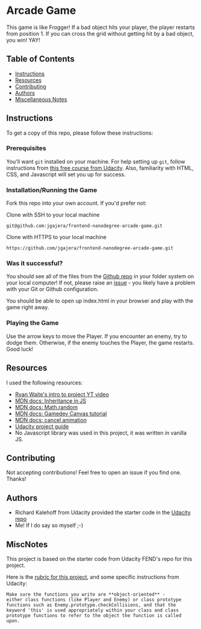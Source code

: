 # Arcade Game
This game is like Frogger! If a bad object hits your player, the player restarts from position 1. If you can cross the grid without getting hit by a bad object, you win! YAY!

## Table of Contents

* [Instructions](#instructions)
* [Resources](#resources)
* [Contributing](#contributing)
* [Authors](#authors)
* [Miscellaneous Notes](#miscnotes)

## Instructions
To get a copy of this repo, please follow these instructions:
### Prerequisites
You'll want `git` installed on your machine. For help setting up `git`, follow instructions from [this free course from Udacity](https://www.udacity.com/course/version-control-with-git--ud123). Also, familiarity with HTML, CSS, and Javascript will set you up for success.
### Installation/Running the Game
Fork this repo into your own account. If you'd prefer not:

Clone with SSH to your local machine
```
git@github.com:jgajera/frontend-nanodegree-arcade-game.git
```
Clone with HTTPS to your local machine
```
https://github.com/jgajera/frontend-nanodegree-arcade-game.git
```
### Was it successful?
You should see all of the files from the [Github repo](https://github.com/jgajera/frontend-nanodegree-arcade-game) in your folder system on your local computer! If not, please raise an [issue](https://github.com/jgajera/frontend-nanodegree-arcade-game/issues) - you likely have a problem with your Git or Github configuration.

You should be able to open up index.html in your browser and play with the game right away.
### Playing the Game
Use the arrow keys to move the Player. If you encounter an enemy, try to dodge them. Otherwise, if the enemy touches the Player, the game restarts. Good luck!
## Resources
I used the following resources:
- [Ryan Waite's intro to project YT video](https://www.youtube.com/watch?v=0ovAyu3ZvFQ)
- [MDN docs: Inheritance in JS](https://developer.mozilla.org/en-US/docs/Learn/JavaScript/Objects/Inheritance)
- [MDN docs: Math.random](https://developer.mozilla.org/en-US/docs/Web/JavaScript/Reference/Global_Objects/Math/random)
- [MDN docs: Gamedev Canvas tutorial](https://developer.mozilla.org/en-US/docs/Games/Tutorials/2D_Breakout_game_pure_JavaScript/Move_the_ball)
- [MDN docs: cancel animation](https://developer.mozilla.org/en-US/docs/Web/API/Window/cancelAnimationFrame)
- [Udacity project guide](https://docs.google.com/document/d/1v01aScPjSWCCWQLIpFqvg3-vXLH2e8_SZQKC8jNO0Dc/pub?embedded=true)
- No Javascript library was used in this project, it was written in vanilla JS.

## Contributing
Not accepting contributions! Feel free to open an issue if you find one. Thanks!

## Authors
- Richard Kalehoff from Udacity provided the starter code in the [Udacity repo](https://github.com/udacity/frontend-nanodegree-arcade-game)
- Me! If I do say so myself ;-)

## MiscNotes
This project is based on the starter code from Udacity FEND's repo for this project. 

Here is the [rubric for this project](https://review.udacity.com/#!/projects/2696458597/rubric), and some specific instructions from Udacity:
```
Make sure the functions you write are **object-oriented** -
either class functions (like Player and Enemy) or class prototype
functions such as Enemy.prototype.checkCollisions, and that the
keyword 'this' is used appropriately within your class and class
prototype functions to refer to the object the function is called upon.
```